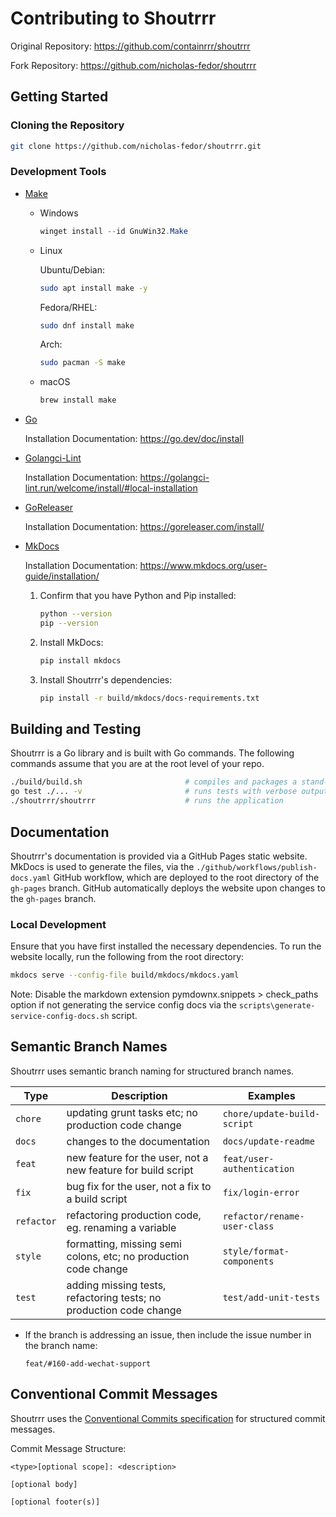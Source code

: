 # Contributing to Shoutrrr

Original Repository:
<https://github.com/containrrr/shoutrrr>

Fork Repository:
<https://github.com/nicholas-fedor/shoutrrr>

## Getting Started

### Cloning the Repository

```bash
git clone https://github.com/nicholas-fedor/shoutrrr.git
```

### Development Tools

- [Make](https://www.gnu.org/software/make/)

  - Windows

    ```powershell
    winget install --id GnuWin32.Make
    ```

  - Linux

      Ubuntu/Debian:

      ```bash
      sudo apt install make -y
      ```

      Fedora/RHEL:

      ```bash
      sudo dnf install make
      ```

      Arch:

      ```bash
      sudo pacman -S make
      ```

  - macOS

    ```bash
    brew install make
    ```

- [Go](https://go.dev/)

  Installation Documentation: <https://go.dev/doc/install>

- [Golangci-Lint](https://golangci-lint.run/)

  Installation Documentation: <https://golangci-lint.run/welcome/install/#local-installation>

- [GoReleaser](https://goreleaser.com/)

  Installation Documentation: <https://goreleaser.com/install/>

- [MkDocs](https://www.mkdocs.org/)

  Installation Documentation: <https://www.mkdocs.org/user-guide/installation/>

  1. Confirm that you have Python and Pip installed:

      ```bash
      python --version
      pip --version
      ```

  2. Install MkDocs:

      ```bash
      pip install mkdocs
      ```

  3. Install Shoutrrr's dependencies:

      ```bash
      pip install -r build/mkdocs/docs-requirements.txt
      ```

## Building and Testing

Shoutrrr is a Go library and is built with Go commands.
The following commands assume that you are at the root level of your repo.

```bash
./build/build.sh                       # compiles and packages a stand-alone executable
go test ./... -v                       # runs tests with verbose output
./shoutrrr/shoutrrr                    # runs the application
```

## Documentation

Shoutrrr's documentation is provided via a GitHub Pages static website.
MkDocs is used to generate the files, via the `./github/workflows/publish-docs.yaml` GitHub workflow, which are deployed to the root directory of the `gh-pages` branch.
GitHub automatically deploys the website upon changes to the `gh-pages` branch.

### Local Development

Ensure that you have first installed the necessary dependencies.
To run the website locally, run the following from the root directory:

```bash
mkdocs serve --config-file build/mkdocs/mkdocs.yaml
```

Note: Disable the markdown extension pymdownx.snippets > check_paths option if not generating the service config docs via the `scripts\generate-service-config-docs.sh` script.

## Semantic Branch Names

Shoutrrr uses semantic branch naming for structured branch names.

| Type       | Description                                                        | Examples                     |
|------------|--------------------------------------------------------------------|------------------------------|
| `chore`    | updating grunt tasks etc; no production code change                | `chore/update-build-script`  |
| `docs`     | changes to the documentation                                       | `docs/update-readme`         |
| `feat`     | new feature for the user, not a new feature for build script       | `feat/user-authentication`   |
| `fix`      | bug fix for the user, not a fix to a build script                  | `fix/login-error`            |
| `refactor` | refactoring production code, eg. renaming a variable               | `refactor/rename-user-class` |
| `style`    | formatting, missing semi colons, etc; no production code change    | `style/format-components`    |
| `test`     | adding missing tests, refactoring tests; no production code change | `test/add-unit-tests`        |

- If the branch is addressing an issue, then include the issue number in the branch name:

  ```text
  feat/#160-add-wechat-support
  ```

## Conventional Commit Messages

Shoutrrr uses the [Conventional Commits specification](https://www.conventionalcommits.org/en/v1.0.0/#summary) for structured commit messages.

Commit Message Structure:

```text
<type>[optional scope]: <description>

[optional body]

[optional footer(s)]
```
